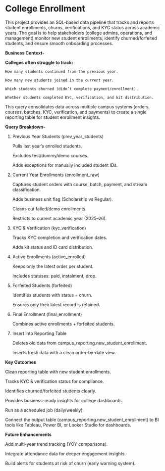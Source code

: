 # College Enrollment

This project provides an SQL-based data pipeline that tracks and reports student enrollments, churns, verifications, and KYC status across academic years. The goal is to help stakeholders (college admins, operations, and management) monitor new student enrollments, identify churned/forfeited students, and ensure smooth onboarding processes.

**Business Context-**

**Colleges often struggle to track:**

    How many students continued from the previous year.

    How many new students joined in the current year.

    Which students churned (didn’t complete payment/enrollment).

    Whether students completed KYC, verification, and kit distribution.

This query consolidates data across multiple campus systems (orders, courses, batches, KYC, verification, and payments) to create a single reporting table for student enrollment insights.

 **Query Breakdown-**

1. Previous Year Students (prev_year_students)

    Pulls last year’s enrolled students.

    Excludes test/dummy/demo courses.

    Adds exceptions for manually included student IDs.

2. Current Year Enrollments (enrollment_raw)

    Captures student orders with course, batch, payment, and stream classification.

    Adds business unit flag (Scholarship vs Regular).

    Cleans out failed/demo enrollments.

    Restricts to current academic year (2025–26).

3. KYC & Verification (kyc_verification)

    Tracks KYC completion and verification dates.

    Adds kit status and ID card distribution.

4. Active Enrollments (active_enrolled)

    Keeps only the latest order per student.

    Includes statuses: paid, instalment, drop.

5. Forfeited Students (forfeited)

    Identifies students with status = churn.

    Ensures only their latest record is retained.

6. Final Enrollment (final_enrollment)

    Combines active enrollments + forfeited students.

7. Insert into Reporting Table

    Deletes old data from campus_reporting.new_student_enrollment.

    Inserts fresh data with a clean order-by-date view.

**Key Outcomes**

Clean reporting table with new student enrollments.

Tracks KYC & verification status for compliance.

Identifies churned/forfeited students clearly.

Provides business-ready insights for college dashboards.

Run as a scheduled job (daily/weekly).

Connect the output table (campus_reporting.new_student_enrollment) to BI tools like Tableau, Power BI, or Looker Studio for dashboards.

**Future Enhancements**

  Add multi-year trend tracking (YOY comparisons).

  Integrate attendance data for deeper engagement insights.

  Build alerts for students at risk of churn (early warning system).
